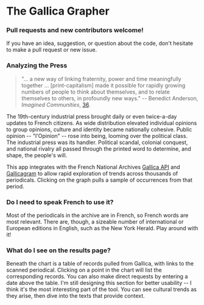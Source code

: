 # The Gallica Grapher

### Pull requests and new contributors welcome! 

If you have an idea, suggestion, or question about the code, don't hesitate to make a pull request or new issue.

### Analyzing the Press

> "... a new way of linking fraternity, power and time meaningfully together ... [print-capitalism] made it possible for
> rapidly growing numbers of people to think about themselves, and to
> relate themselves to others, in profoundly new ways."
-- Benedict Anderson, *Imagined Communities*, [36](https://is.muni.cz/el/1423/jaro2016/SOC757/um/61816961/Benedict_Anderson_Imagined_Communities.pdf).

The 19th-century industrial press brought daily or even twice-a-day updates to French citizens. As wide distribution elevated individual opinions to group opinions, culture and identity became nationally cohesive. Public opinion -- "l'Opinion" -- rose into being, looming over the political class. The industrial press was its handler. Political scandal, colonial conquest, and national rivalry all passed through the printed word to determine, and shape, the people's will. 

This app integrates with the French National Archives [Gallica API](https://api.bnf.fr/fr/api-document-de-gallica) and [Gallicagram](https://shiny.ens-paris-saclay.fr/app/gallicagram) to allow rapid exploration of trends across thousands of periodicals. Clicking on the graph pulls a sample of occurrences from that period.


### Do I need to speak French to use it?

Most of the periodicals in the archive are in French, so French words are most relevant. There are, though, a sizeable number of international or 
European editions in English, such as the New York Herald. Play around with it!  

### What do I see on the results page?

Beneath the chart is a table of records pulled from Gallica, with links to the scanned periodical. Clicking on
a point in the chart will list the corresponding records. You can also make direct requests by entering
a date above the table. I'm still designing this section for better usability -- I think it's the most
interesting part of the tool. You can see cultural trends as they arise, then dive into the texts that 
provide context.
